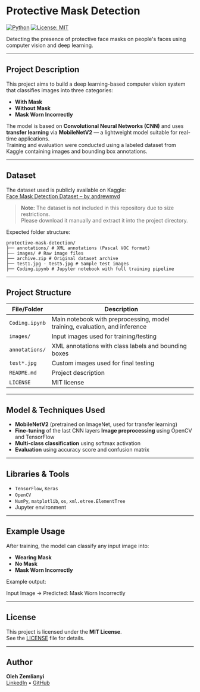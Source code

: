 # Protective Mask Detection

[![Python](https://img.shields.io/badge/Python-3.11-blue.svg)](https://www.python.org/)
[![License: MIT](https://img.shields.io/badge/License-MIT-yellow.svg)](LICENSE)

Detecting the presence of protective face masks on people's faces using computer vision and deep learning.

---

## Project Description

This project aims to build a deep learning-based computer vision system that classifies images into three categories:
- **With Mask**
- **Without Mask**
- **Mask Worn Incorrectly**

The model is based on **Convolutional Neural Networks (CNN)** and uses **transfer learning** via **MobileNetV2** — a lightweight model suitable for real-time applications.  
Training and evaluation were conducted using a labeled dataset from Kaggle containing images and bounding box annotations.

---

## Dataset

The dataset used is publicly available on Kaggle:  
[Face Mask Detection Dataset – by andrewmvd](https://www.kaggle.com/datasets/andrewmvd/face-mask-detection)

> **Note:** The dataset is not included in this repository due to size restrictions.  
> Please download it manually and extract it into the project directory.

Expected folder structure:

```
protective-mask-detection/
├── annotations/ # XML annotations (Pascal VOC format)
├── images/ # Raw image files
├── archive.zip # Original dataset archive
├── test1.jpg - test5.jpg # Sample test images
├── Coding.ipynb # Jupyter notebook with full training pipeline
```

---

## Project Structure

| File/Folder       | Description |
|-------------------|-------------|
| `Coding.ipynb`    | Main notebook with preprocessing, model training, evaluation, and inference |
| `images/`         | Input images used for training/testing |
| `annotations/`    | XML annotations with class labels and bounding boxes |
| `test*.jpg`       | Custom images used for final testing |
| `README.md`       | Project description |
| `LICENSE`         | MIT license |

---

## Model & Techniques Used

- **MobileNetV2** (pretrained on ImageNet, used for transfer learning)
- **Fine-tuning** of the last CNN layers
   **Image preprocessing** using OpenCV and TensorFlow
- **Multi-class classification** using softmax activation
- **Evaluation** using accuracy score and confusion matrix

---

## Libraries & Tools

- `TensorFlow`, `Keras`
- `OpenCV`
- `NumPy`, `matplotlib`, `os`, `xml.etree.ElementTree`
-  Jupyter environment

---

## Example Usage

After training, the model can classify any input image into:
- **Wearing Mask**
- **No Mask**
- **Mask Worn Incorrectly**

Example output:

Input Image → Predicted: Mask Worn Incorrectly

---

## License

This project is licensed under the **MIT License**.  
See the [LICENSE](LICENSE) file for details.

---

## Author

**Oleh Zemlianyi**  
[LinkedIn](https://www.linkedin.com/in/oleh-zemlianyi) • [GitHub](https://github.com/ozzyonn1)
